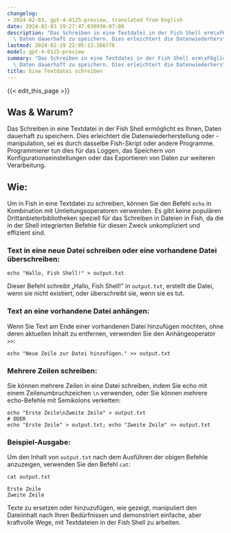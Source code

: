```yaml
---
changelog:
- 2024-02-03, gpt-4-0125-preview, translated from English
date: 2024-02-03 19:27:47.630930-07:00
description: "Das Schreiben in eine Textdatei in der Fish Shell erm\xF6glicht es Ihnen,\
  \ Daten dauerhaft zu speichern. Dies erleichtert die Datenwiederherstellung oder\u2026"
lastmod: 2024-02-19 22:05:13.266776
model: gpt-4-0125-preview
summary: "Das Schreiben in eine Textdatei in der Fish Shell erm\xF6glicht es Ihnen,\
  \ Daten dauerhaft zu speichern. Dies erleichtert die Datenwiederherstellung oder\u2026"
title: Eine Textdatei schreiben
---
```


{{< edit_this_page >}}

## Was & Warum?

Das Schreiben in eine Textdatei in der Fish Shell ermöglicht es Ihnen, Daten dauerhaft zu speichern. Dies erleichtert die Datenwiederherstellung oder -manipulation, sei es durch dasselbe Fish-Skript oder andere Programme. Programmierer tun dies für das Loggen, das Speichern von Konfigurationseinstellungen oder das Exportieren von Daten zur weiteren Verarbeitung.

## Wie:

Um in Fish in eine Textdatei zu schreiben, können Sie den Befehl `echo` in Kombination mit Umleitungsoperatoren verwenden. Es gibt keine populären Drittanbieterbibliotheken speziell für das Schreiben in Dateien in Fish, da die in der Shell integrierten Befehle für diesen Zweck unkompliziert und effizient sind.

### Text in eine neue Datei schreiben oder eine vorhandene Datei überschreiben:
```fish
echo "Hallo, Fish Shell!" > output.txt
```
Dieser Befehl schreibt „Hallo, Fish Shell!” in `output.txt`, erstellt die Datei, wenn sie nicht existiert, oder überschreibt sie, wenn sie es tut.

### Text an eine vorhandene Datei anhängen:
Wenn Sie Text am Ende einer vorhandenen Datei hinzufügen möchten, ohne deren aktuellen Inhalt zu entfernen, verwenden Sie den Anhängeoperator `>>`:
```fish
echo "Neue Zeile zur Datei hinzufügen." >> output.txt
```

### Mehrere Zeilen schreiben:
Sie können mehrere Zeilen in eine Datei schreiben, indem Sie echo mit einem Zeilenumbruchzeichen `\n` verwenden, oder Sie können mehrere echo-Befehle mit Semikolons verketten:
```fish
echo "Erste Zeile\nZweite Zeile" > output.txt
# ODER
echo "Erste Zeile" > output.txt; echo "Zweite Zeile" >> output.txt
```

### Beispiel-Ausgabe:
Um den Inhalt von `output.txt` nach dem Ausführen der obigen Befehle anzuzeigen, verwenden Sie den Befehl `cat`:
```fish
cat output.txt
```
```plaintext
Erste Zeile
Zweite Zeile
```
Texte zu ersetzen oder hinzuzufügen, wie gezeigt, manipuliert den Dateiinhalt nach Ihren Bedürfnissen und demonstriert einfache, aber kraftvolle Wege, mit Textdateien in der Fish Shell zu arbeiten.
